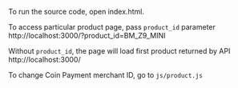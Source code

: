 To run the source code, open index.html. 

To access particular product page, pass `product_id` parameter
http://localhost:3000/?product_id=BM_Z9_MINI

Without `product_id`, the page will load first product returned by API
http://localhost:3000/

To change Coin Payment merchant ID, go to `js/product.js`
